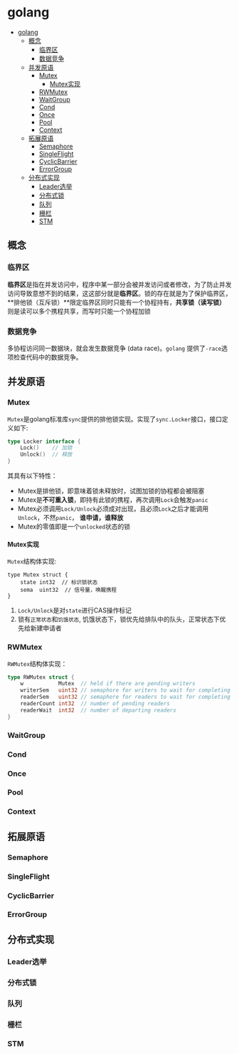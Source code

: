 # golang

- [golang](#golang)
  - [概念](#概念)
    - [临界区](#临界区)
    - [数据竞争](#数据竞争)
  - [并发原语](#并发原语)
    - [Mutex](#mutex)
      - [Mutex实现](#mutex实现)
    - [RWMutex](#rwmutex)
    - [WaitGroup](#waitgroup)
    - [Cond](#cond)
    - [Once](#once)
    - [Pool](#pool)
    - [Context](#context)
  - [拓展原语](#拓展原语)
    - [Semaphore](#semaphore)
    - [SingleFlight](#singleflight)
    - [CyclicBarrier](#cyclicbarrier)
    - [ErrorGroup](#errorgroup)
  - [分布式实现](#分布式实现)
    - [Leader选举](#leader选举)
    - [分布式锁](#分布式锁)
    - [队列](#队列)
    - [栅栏](#栅栏)
    - [STM](#stm)

## 概念

### 临界区

**临界区**是指在并发访问中，程序中某一部分会被并发访问或者修改，为了防止并发访问导致意想不到的结果，这这部分就是**临界区**。锁的存在就是为了保护临界区，**排他锁（互斥锁）**限定临界区同时只能有一个协程持有，**共享锁（读写锁）** 则是读可以多个携程共享，而写时只能一个协程加锁

### 数据竞争

多协程访问同一数据块，就会发生数据竞争 (data race)。`golang` 提供了`-race`选项检查代码中的数据竞争。

## 并发原语

### Mutex

`Mutex`是golang标准库`sync`提供的排他锁实现。实现了`sync.Locker`接口，接口定义如下:

```go
type Locker interface {
	Lock()    // 加锁
	Unlock()  // 释放
}
```

其具有以下特性：

* Mutex是排他锁，即意味着锁未释放时，试图加锁的协程都会被阻塞
* Mutex是**不可重入锁**，即持有此锁的携程，再次调用`Lock`会触发`panic`
* Mutex必须调用`Lock/Unlock`必须成对出现，且必须`Lock`之后才能调用`Unlock`，不然`panic`， **谁申请，谁释放**
* Mutex的零值即是一个`unlocked`状态的锁

#### Mutex实现

`Mutex`结构体实现:

```
type Mutex struct {
	state int32  // 标识锁状态
	sema  uint32  // 信号量，唤醒携程
}
```

1. `Lock/Unlock`是对`state`进行CAS操作标记
2. 锁有`正常状态`和`饥饿状态`, 饥饿状态下，锁优先给排队中的队头，正常状态下优先给新建申请者

### RWMutex

`RWMutex`结构体实现：

```go
type RWMutex struct {
	w           Mutex  // held if there are pending writers
	writerSem   uint32 // semaphore for writers to wait for completing readers
	readerSem   uint32 // semaphore for readers to wait for completing writers
	readerCount int32  // number of pending readers
	readerWait  int32  // number of departing readers
}
```

### WaitGroup

### Cond

### Once

### Pool

### Context

## 拓展原语

### Semaphore

### SingleFlight

### CyclicBarrier

### ErrorGroup

## 分布式实现

### Leader选举

### 分布式锁

### 队列

### 栅栏

### STM